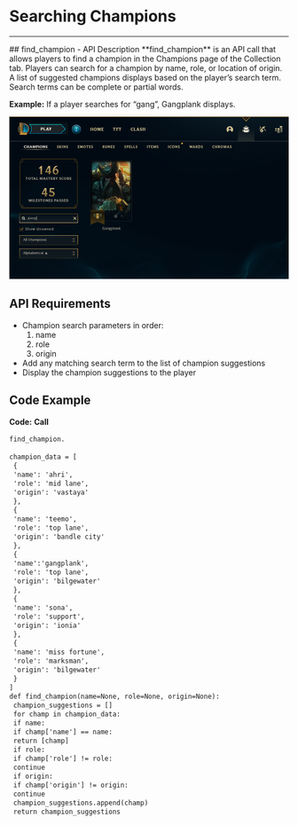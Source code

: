 # Searching Champions
<hr>
## find_champion - API Description
**find_champion** is an API call that allows players to find a champion in the Champions page of the Collection tab. Players can search for a champion by name, role, or location of origin. A list of suggested champions displays based on the player’s search term. Search terms can be complete or partial words. <!-- Last bit not fully implemented in code yet. -->

**Example:** If a player searches for “gang”, Gangplank displays.

![Gangplank search](images/Collection_Champions_Search.png)
<br>

## API Requirements
- Champion search parameters in order:
  1. name
  2. role
  3. origin
- Add any matching search term to the list of champion suggestions
- Display the champion suggestions to the player

## Code Example
**Code:**
**Call**

```
find_champion.

champion_data = [
 {
 'name': 'ahri',
 'role': 'mid lane',
 'origin': 'vastaya'
 },
 {
 'name': 'teemo',
 'role': 'top lane',
 'origin': 'bandle city'
 },
 {
 'name':'gangplank',
 'role': 'top lane',
 'origin': 'bilgewater'
 },
 {
 'name': 'sona',
 'role': 'support',
 'origin': 'ionia'
 },
 {
 'name': 'miss fortune',
 'role': 'marksman',
 'origin': 'bilgewater'
 }
]
def find_champion(name=None, role=None, origin=None):
 champion_suggestions = []
 for champ in champion_data:
 if name:
 if champ['name'] == name:
 return [champ]
 if role:
 if champ['role'] != role:
 continue
 if origin:
 if champ['origin'] != origin:
 continue
 champion_suggestions.append(champ)
 return champion_suggestions
 ```
